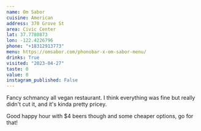 ```yaml
---
name: Om Sabor
cuisine: American
address: 370 Grove St
area: Civic Center
lat: 37.7780873
lon: -122.4226796
phone: "+18312913773"
menu: https://omsabor.com/phonobar-x-om-sabor-menu/
drinks: True
visited: "2023-04-27"
taste: 0
value: 0
instagram_published: False
---
```


Fancy schmancy all vegan restaurant. I think everything was fine but really didn't cut it, and it's kinda pretty pricey.

Good happy hour with $4 beers though and some cheaper options, go for that!
